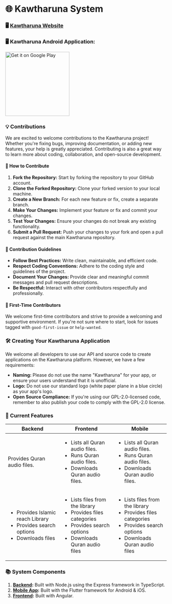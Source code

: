 # 🌐 Kawtharuna System

### 🖥️ [Kawtharuna Website](https://www.kawtharuna.com)
### 🖥️ Kawtharuna Android Application:
<a href='https://play.google.com/store/apps/details?id=com.kawtharuna.mobile&pcampaignid=pcampaignidMKT-Other-global-all-co-prtnr-py-PartBadge-Mar2515-1'>
<img alt='Get it on Google Play' src='https://play.google.com/intl/en_us/badges/static/images/badges/en_badge_web_generic.png' width="200"/>
</a>

### 💡 Contributions

We are excited to welcome contributions to the Kawtharuna project! Whether you're fixing bugs, improving documentation, or adding new features, your help is greatly appreciated. Contributing is also a great way to learn more about coding, collaboration, and open-source development.

#### 🚀 How to Contribute

1. **Fork the Repository:** Start by forking the repository to your GitHub account.
2. **Clone the Forked Repository:** Clone your forked version to your local machine.
3. **Create a New Branch:** For each new feature or fix, create a separate branch.
4. **Make Your Changes:** Implement your feature or fix and commit your changes.
5. **Test Your Changes:** Ensure your changes do not break any existing functionality.
6. **Submit a Pull Request:** Push your changes to your fork and open a pull request against the main Kawtharuna repository.

#### 📝 Contribution Guidelines

- **Follow Best Practices:** Write clean, maintainable, and efficient code.
- **Respect Coding Conventions:** Adhere to the coding style and guidelines of the project.
- **Document Your Changes:** Provide clear and meaningful commit messages and pull request descriptions.
- **Be Respectful:** Interact with other contributors respectfully and professionally.

#### 🌟 First-Time Contributors

We welcome first-time contributors and strive to provide a welcoming and supportive environment. If you're not sure where to start, look for issues tagged with `good-first-issue` or `help-wanted`.

### 🛠️ Creating Your Kawtharuna Application

We welcome all developers to use our API and source code to create applications on the Kawtharuna platform. However, we have a few requirements:

- **Naming:** Please do not use the name "Kawtharuna" for your app, or ensure your users understand that it is unofficial.
- **Logo:** Do not use our standard logo (white paper plane in a blue circle) as your app's logo.
- **Open Source Compliance:** If you're using our GPL-2.0-licensed code, remember to also publish your code to comply with the GPL-2.0 license.

### 🌟 Current Features

| Backend | Frontend | Mobile |
| ------- | -------- | ------ |
| Provides Quran audio files. | <ul><li>Lists all Quran audio files.</li><li>Runs Quran audio files.</li><li>Downloads Quran audio files.</li></ul> | <ul><li>Lists all Quran audio files.</li><li>Runs Quran audio files.</li><li>Downloads Quran audio files.</li></ul> |
| <ul><li>Provides Islamic reach Library</li><li>Provides search options</li><li>Downloads files</li></ul> | <ul><li>Lists files from the library</li><li>Provides files categories</li><li>Provides search options</li><li>Downloads Quran audio files</li></ul> | <ul><li>Lists files from the library</li><li>Provides files categories</li><li>Provides search options</li><li>Downloads Quran audio files</li></ul> |

### 📚 System Components

1. **[Backend](./backend/):** Built with Node.js using the Express framework in TypeScript.
2. **[Mobile App](./mobile/):** Built with the Flutter framework for Android & iOS.
3. **[Frontend](./frontend/):** Built with Angular.
